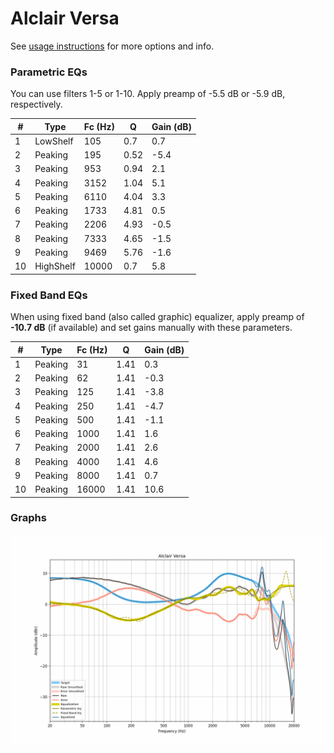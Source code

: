 # Alclair Versa
See [usage instructions](https://github.com/jaakkopasanen/AutoEq#usage) for more options and info.

### Parametric EQs
You can use filters 1-5 or 1-10. Apply preamp of -5.5 dB or -5.9 dB, respectively.

|   # | Type      |   Fc (Hz) |    Q |   Gain (dB) |
|-----|-----------|-----------|------|-------------|
|   1 | LowShelf  |       105 | 0.7  |         0.7 |
|   2 | Peaking   |       195 | 0.52 |        -5.4 |
|   3 | Peaking   |       953 | 0.94 |         2.1 |
|   4 | Peaking   |      3152 | 1.04 |         5.1 |
|   5 | Peaking   |      6110 | 4.04 |         3.3 |
|   6 | Peaking   |      1733 | 4.81 |         0.5 |
|   7 | Peaking   |      2206 | 4.93 |        -0.5 |
|   8 | Peaking   |      7333 | 4.65 |        -1.5 |
|   9 | Peaking   |      9469 | 5.76 |        -1.6 |
|  10 | HighShelf |     10000 | 0.7  |         5.8 |

### Fixed Band EQs
When using fixed band (also called graphic) equalizer, apply preamp of **-10.7 dB** (if available) and set gains manually with these parameters.

|   # | Type    |   Fc (Hz) |    Q |   Gain (dB) |
|-----|---------|-----------|------|-------------|
|   1 | Peaking |        31 | 1.41 |         0.3 |
|   2 | Peaking |        62 | 1.41 |        -0.3 |
|   3 | Peaking |       125 | 1.41 |        -3.8 |
|   4 | Peaking |       250 | 1.41 |        -4.7 |
|   5 | Peaking |       500 | 1.41 |        -1.1 |
|   6 | Peaking |      1000 | 1.41 |         1.6 |
|   7 | Peaking |      2000 | 1.41 |         2.6 |
|   8 | Peaking |      4000 | 1.41 |         4.6 |
|   9 | Peaking |      8000 | 1.41 |         0.7 |
|  10 | Peaking |     16000 | 1.41 |        10.6 |

### Graphs
![](./Alclair%20Versa.png)
